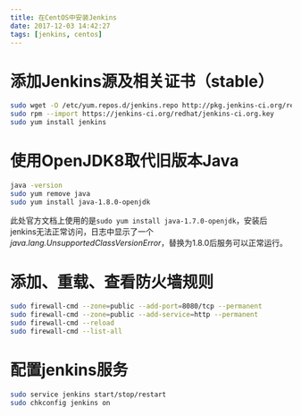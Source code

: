 ```yaml
---
title: 在CentOS中安装Jenkins
date: 2017-12-03 14:42:27
tags: [jenkins, centos]
---
```


# 添加Jenkins源及相关证书（stable）

``` bash
sudo wget -O /etc/yum.repos.d/jenkins.repo http://pkg.jenkins-ci.org/redhat-stable/jenkins.repo
sudo rpm --import https://jenkins-ci.org/redhat/jenkins-ci.org.key
sudo yum install jenkins
```

# 使用OpenJDK8取代旧版本Java

``` bash
java -version
sudo yum remove java
sudo yum install java-1.8.0-openjdk
```

此处官方文档上使用的是`sudo yum install java-1.7.0-openjdk`，安装后jenkins无法正常访问，日志中显示了一个*java.lang.UnsupportedClassVersionError*，替换为1.8.0后服务可以正常运行。

# 添加、重载、查看防火墙规则

``` bash
sudo firewall-cmd --zone=public --add-port=8080/tcp --permanent
sudo firewall-cmd --zone=public --add-service=http --permanent
sudo firewall-cmd --reload
sudo firewall-cmd --list-all
```

# 配置jenkins服务

``` bash
sudo service jenkins start/stop/restart
sudo chkconfig jenkins on
```